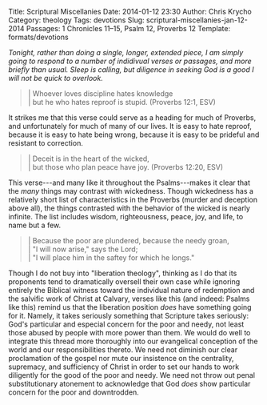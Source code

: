 Title: Scriptural Miscellanies
Date: 2014-01-12 23:30
Author: Chris Krycho
Category: theology
Tags: devotions
Slug: scriptural-miscellanies-jan-12-2014
Passages: 1 Chronicles 11–15, Psalm 12, Proverbs 12
Template: formats/devotions

<i class="editorial">Tonight, rather than doing a single, longer, extended
piece, I am simply going to respond to a number of indidivual verses or
passages, and more briefly than usual. Sleep is calling, but diligence in
seeking God is a good I will not be quick to overlook.</i>

> | Whoever loves discipline hates knowledge  
> |     but he who hates reproof is stupid. (Proverbs 12:1, ESV)

It strikes me that this verse could serve as a heading for much of Proverbs, and
unfortunately for much of many of our lives. It is easy to hate reproof, because
it is easy to hate being wrong, because it is easy to be prideful and resistant
to correction.

> | Deceit is in the heart of the wicked,  
> |     but those who plan peace have joy. (Proverbs 12:20, ESV)

This verse---and many like it throughout the Psalms---makes it clear that the
*many* things may contrast with wickedness. Though wickedness has a relatively
short list of characteristics in the Proverbs (murder and deception above all),
the things contrasted with the behavior of the wicked is nearly infinite. The
list includes wisdom, righteousness, peace, joy, and life, to name but a few.

> | Because the poor are plundered, because the needy groan,  
> |     "I will now arise," says the <span class=smcp>Lord</span>;  
> |     "I will place him in the saftey for which he longs."

Though I do not buy into "liberation theology", thinking as I do that its
proponents tend to dramatically oversell their own case while ignoring entirely
the Biblical witness toward the individual nature of redemption and the salvific
work of Christ at Calvary, verses like this (and indeed: Psalms like this)
remind us that the liberation position *does* have something going for it.
Namely, it takes seriously something that Scripture takes seriously: God's
particular and especial concern for the poor and needy, not least those abused
by people with more power than them. We would do well to integrate this thread
more thoroughly into our evangelical conception of the world and our
responsibilities thereto. We need not diminish our clear proclamation of the
gospel nor mute our insistence on the centrality, supremacy, and sufficiency of
Christ in order to set our hands to work diligently for the good of the poor and
needy. We need not throw out penal substitutionary atonement to acknowledge that
God *does* show particular concern for the poor and downtrodden.